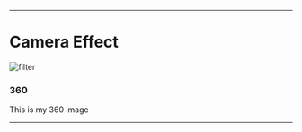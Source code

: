 ***

# Camera Effect

![filter](https://vectr.com/630302805/c2fwRgBqj?raw=true "optional Title")



### 360

This is my 360 image
<script src="//360.vizor.io/scripts/embed.js" data-vizorurl="https://360.vizor.io/embed/v/6jok" ></script>

***

